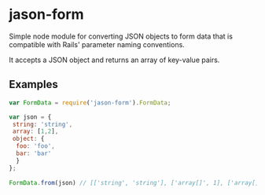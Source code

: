 # jason-form

Simple node module for converting JSON objects to form data that is compatible with Rails' parameter naming conventions.

It accepts a JSON object and returns an array of key-value pairs.

## Examples

```javascript
var FormData = require('jason-form').FormData;

var json = {
 string: 'string',
 array: [1,2],
 object: {
  foo: 'foo',
  bar: 'bar'
  }
};
  
FormData.from(json) // [['string', 'string'], ['array[]', 1], ['array[]', 2], ['object[foo]', 'foo'] ['object[bar]', 'bar']]
```

